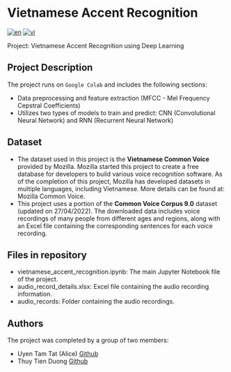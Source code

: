 # Vietnamese Accent Recognition
[![en](https://img.shields.io/badge/lang-en-blue.svg)](https://github.com/TUT888/VietnameseAccentRecognition/blob/main/README.md)
[![vi](https://img.shields.io/badge/lang-vi-red.svg)](https://github.com/TUT888/VietnameseAccentRecognition/blob/main/README.vi.md)

Project: Vietnamese Accent Recognition using Deep Learning <br>

## Project Description

The project runs on `Google Colab` and includes the following sections:
- Data preprocessing and feature extraction (MFCC - Mel Frequency Cepstral Coefficients)
- Utilizes two types of models to train and predict: CNN (Convolutional Neural Network) and RNN (Recurrent Neural Network)

## Dataset

- The dataset used in this project is the **Vietnamese Common Voice** provided by Mozilla. Mozilla started this project to create a free database for developers to build various voice recognition software. As of the completion of this project, Mozilla has developed datasets in multiple languages, including Vietnamese. More details can be found at: Mozilla Common Voice.
- This project uses a portion of the **Common Voice Corpus 9.0** dataset (updated on 27/04/2022). The downloaded data includes voice recordings of many people from different ages and regions, along with an Excel file containing the corresponding sentences for each voice recording.

## Files in repository

- vietnamese_accent_recognition.ipynb: The main Jupyter Notebook file of the project.
- audio_record_details.xlsx: Excel file containing the audio recording information.
- audio_records: Folder containing the audio recordings.
  
## Authors
The project was completed by a group of two members:
- Uyen Tam Tat (Alice) [Github](https://github.com/TUT888)
- Thuy Tien Duong [Github](https://github.com/tienduong-21)
